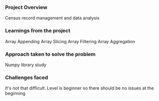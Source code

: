 ### Project Overview

 Census record  management and data analysis


### Learnings from the project

 Array Appending
Array Slicing
Array Filtering
Array Aggregation


### Approach taken to solve the problem

 Numpy library study 


### Challenges faced

 It's not that difficult. Level is beginner so there should be no issues at the beginning


